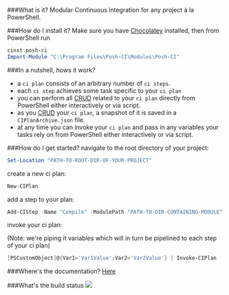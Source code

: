 ###What is it?
Modular Continuous integration for any project à la PowerShell.

###How do I install it?
Make sure you have [Chocolatey](https://chocolatey.org) installed, then from PowerShell run
```POWERSHELL
cinst posh-ci
Import-Module "C:\Program Files\Posh-CI\Modules\Posh-CI"
```
###In a nutshell, hows it work?
- a `ci plan` consists of an arbitrary number of `ci steps`.
- each `ci step` achieves some task specific to your `ci plan`
- you can perform all [CRUD](http://en.wikipedia.org/wiki/Create,_read,_update_and_delete) related to your `ci plan` directly from PowerShell either interactively or via script.
- as you [CRUD](http://en.wikipedia.org/wiki/Create,_read,_update_and_delete) your `ci plan`, a snapshot of it is saved in a `CIPlanArchive.json` file.
- at any time you can invoke your `ci plan` and pass in any variables your tasks rely on from PowerShell either interactively or via script. 

###How do I get started?
navigate to the root directory of your project:
```POWERSHELL
Set-Location "PATH-TO-ROOT-DIR-OF-YOUR-PROJECT"
```
create a new ci plan:
```POWERSHELL
New-CIPlan
```
add a step to your plan:
```POWERSHELL
Add-CIStep -Name "Compile" -ModulePath "PATH-TO-DIR-CONTAINING-MODULE"
```
invoke your ci plan:

(Note: we're piping it variables which will in turn be pipelined to each step of your ci plan)
```POWERSHELL
[PSCustomObject]@{Var1='Var1Value';Var2='Var2Value'} | Invoke-CIPlan
```

###Where's the documentation?
[Here](Documentation/Index.md)

###What's the build status
![](https://ci.appveyor.com/api/projects/status/ay2uucfxymlgk2ni?svg=true)

